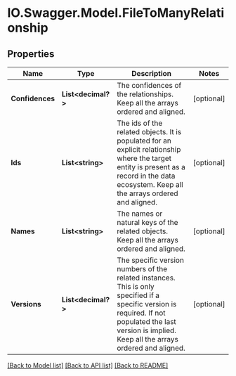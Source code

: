 # IO.Swagger.Model.FileToManyRelationship
## Properties

Name | Type | Description | Notes
------------ | ------------- | ------------- | -------------
**Confidences** | **List&lt;decimal?&gt;** | The confidences of the relationships. Keep all the arrays ordered and aligned. | [optional] 
**Ids** | **List&lt;string&gt;** | The ids of the related objects. It is populated for an explicit relationship where the target entity is present as a record in the data ecosystem. Keep all the arrays ordered and aligned. | [optional] 
**Names** | **List&lt;string&gt;** | The names or natural keys of the related objects. Keep all the arrays ordered and aligned. | [optional] 
**Versions** | **List&lt;decimal?&gt;** | The specific version numbers of the related instances. This is only specified if a specific version is required. If not populated the last version is implied. Keep all the arrays ordered and aligned. | [optional] 

[[Back to Model list]](../README.md#documentation-for-models) [[Back to API list]](../README.md#documentation-for-api-endpoints) [[Back to README]](../README.md)

